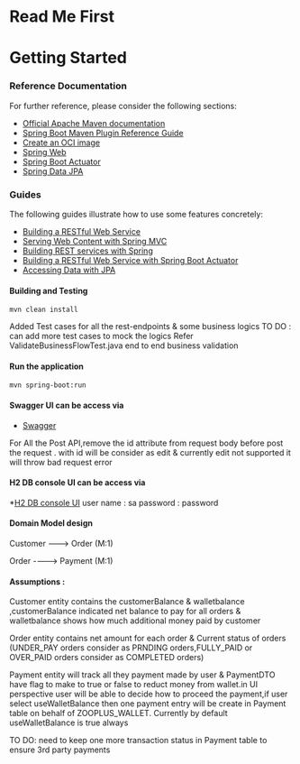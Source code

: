 # Read Me First


# Getting Started

### Reference Documentation
For further reference, please consider the following sections:

* [Official Apache Maven documentation](https://maven.apache.org/guides/index.html)
* [Spring Boot Maven Plugin Reference Guide](https://docs.spring.io/spring-boot/docs/2.6.3/maven-plugin/reference/html/)
* [Create an OCI image](https://docs.spring.io/spring-boot/docs/2.6.3/maven-plugin/reference/html/#build-image)
* [Spring Web](https://docs.spring.io/spring-boot/docs/2.6.3/reference/htmlsingle/#boot-features-developing-web-applications)
* [Spring Boot Actuator](https://docs.spring.io/spring-boot/docs/2.6.3/reference/htmlsingle/#production-ready)
* [Spring Data JPA](https://docs.spring.io/spring-boot/docs/2.6.3/reference/htmlsingle/#boot-features-jpa-and-spring-data)

### Guides
The following guides illustrate how to use some features concretely:

* [Building a RESTful Web Service](https://spring.io/guides/gs/rest-service/)
* [Serving Web Content with Spring MVC](https://spring.io/guides/gs/serving-web-content/)
* [Building REST services with Spring](https://spring.io/guides/tutorials/bookmarks/)
* [Building a RESTful Web Service with Spring Boot Actuator](https://spring.io/guides/gs/actuator-service/)
* [Accessing Data with JPA](https://spring.io/guides/gs/accessing-data-jpa/)

#### Building and Testing
  `mvn clean install`
  
  Added Test cases for all the rest-endpoints & some business logics 
  TO DO : can add more test cases to mock the logics
  Refer ValidateBusinessFlowTest.java end to end business validation

#### Run the application

  `mvn spring-boot:run`
  
#### Swagger UI can be access via
* [Swagger](http://localhost:8081/swagger-ui/index.html#/)

For All the Post API,remove the id attribute from request body before post the request . with id will be consider as edit & currently edit not supported it will throw bad request error

#### H2 DB console UI can be access via
*[H2 DB console UI](http://localhost:8081/h2-console/login.jsp)
 user name : sa
 password : password
 
#### Domain Model design
Customer ---> Order (M:1)

Order ----> Payment (M:1)

#### Assumptions :
   Customer entity contains the customerBalance & walletbalance ,customerBalance indicated net balance to pay for all orders &  walletbalance shows how much          additional money paid by customer 
   
  Order entity contains net amount for each order & Current status of orders (UNDER_PAY orders consider as PRNDING orders,FULLY_PAID or OVER_PAID orders consider   as COMPLETED orders)
  
  Payment entity will track all they payment made by user & PaymentDTO have flag to make to true or false to reduct money from wallet.in UI perspective user will   be able to decide how to proceed the payment,if user select useWalletBalance then one payment entry will be create in Payment table on behalf of ZOOPLUS_WALLET.
  Currently by default useWalletBalance is true always
  
  TO DO: need to keep one more transaction status in Payment table to ensure 3rd party payments   


